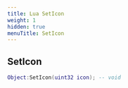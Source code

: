 ```yaml
---
title: Lua SetIcon
weight: 1
hidden: true
menuTitle: SetIcon
---
```

## SetIcon
```lua
Object:SetIcon(uint32 icon); -- void
```